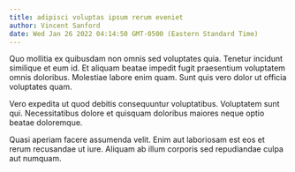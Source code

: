 ```yaml
---
title: adipisci voluptas ipsum rerum eveniet
author: Vincent Sanford
date: Wed Jan 26 2022 04:14:50 GMT-0500 (Eastern Standard Time)
---
```

Quo mollitia ex quibusdam non omnis sed voluptates quia. Tenetur incidunt similique et eum id. Et aliquam beatae impedit fugit praesentium voluptatem omnis doloribus. Molestiae labore enim quam. Sunt quis vero dolor ut officia voluptates quam.

 Vero expedita ut quod debitis consequuntur voluptatibus. Voluptatem sunt qui. Necessitatibus dolore et quisquam doloribus maiores neque optio beatae doloremque.

 Quasi aperiam facere assumenda velit. Enim aut laboriosam est eos et rerum recusandae ut iure. Aliquam ab illum corporis sed repudiandae culpa aut numquam.